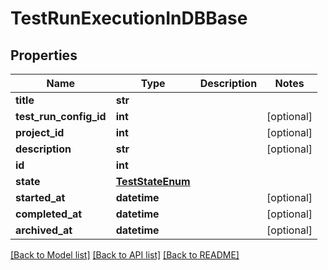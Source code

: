 <!--
 *
 * Copyright (c) 2023 Project CHIP Authors
 *
 * Licensed under the Apache License, Version 2.0 (the "License");
 * you may not use this file except in compliance with the License.
 * You may obtain a copy of the License at
 *
 * http://www.apache.org/licenses/LICENSE-2.0
 *
 * Unless required by applicable law or agreed to in writing, software
 * distributed under the License is distributed on an "AS IS" BASIS,
 * WITHOUT WARRANTIES OR CONDITIONS OF ANY KIND, either express or implied.
 * See the License for the specific language governing permissions and
 * limitations under the License.
-->
# TestRunExecutionInDBBase

## Properties
Name | Type | Description | Notes
------------ | ------------- | ------------- | -------------
**title** | **str** |  | 
**test_run_config_id** | **int** |  | [optional] 
**project_id** | **int** |  | [optional] 
**description** | **str** |  | [optional] 
**id** | **int** |  | 
**state** | [**TestStateEnum**](TestStateEnum.md) |  | 
**started_at** | **datetime** |  | [optional] 
**completed_at** | **datetime** |  | [optional] 
**archived_at** | **datetime** |  | [optional] 

[[Back to Model list]](../README.md#documentation-for-models) [[Back to API list]](../README.md#documentation-for-api-endpoints) [[Back to README]](../README.md)


